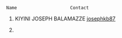 
    Name                    Contact
1. KIYINI JOSEPH BALAMAZZE [josephkb87](https://github.com/josephkb87)

2.
